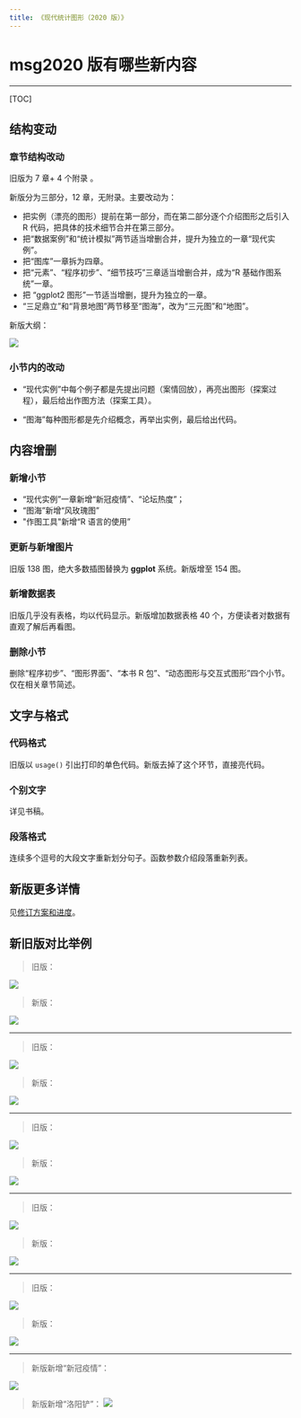 ```yaml
---
title: 《现代统计图形（2020 版）》
---
```


# msg2020 版有哪些新内容

---

[TOC]

## 结构变动

### 章节结构改动

旧版为 7 章+ 4 个附录 。

新版分为三部分，12 章，无附录。主要改动为：

- 把实例（漂亮的图形）提前在第一部分，而在第二部分逐个介绍图形之后引入 R 代码，把具体的技术细节合并在第三部分。
- 把“数据案例”和“统计模拟”两节适当增删合并，提升为独立的一章“现代实例”。
- 把“图库”一章拆为四章。
- 把“元素”、“程序初步”、“细节技巧”三章适当增删合并，成为“R 基础作图系统”一章。
- 把 “ggplot2 图形”一节适当增删，提升为独立的一章。
- “三足鼎立”和“背景地图”两节移至“图海”，改为“三元图”和“地图”。

新版大纲：

[![](image/msg2020-outline.png)](https://msg2020.pzhao.org/image/msg2020-outline.png)

### 小节内的改动

- “现代实例”中每个例子都是先提出问题（案情回放），再亮出图形（探案过程），最后给出作图方法（探案工具）。

- “图海”每种图形都是先介绍概念，再举出实例，最后给出代码。

## 内容增删

### 新增小节

- “现代实例”一章新增“新冠疫情”、“论坛热度”；
- “图海”新增“风玫瑰图”
- "作图工具"新增“R 语言的使用”

### 更新与新增图片

旧版 138 图，绝大多数插图替换为 **ggplot** 系统。新版增至 154 图。

### 新增数据表

旧版几乎没有表格，均以代码显示。新版增加数据表格 40 个，方便读者对数据有直观了解后再看图。

### 删除小节

删除“程序初步”、“图形界面”、“本书 R 包”、“动态图形与交互式图形”四个小节。仅在相关章节简述。

## 文字与格式

### 代码格式

旧版以 `usage()` 引出打印的单色代码。新版去掉了这个环节，直接亮代码。

### 个别文字

详见书稿。

### 段落格式

连续多个逗号的大段文字重新划分句子。函数参数介绍段落重新列表。

## 新版更多详情

见[修订方案和进度](https://github.com/XiangyunHuang/MSG-Book/issues/88)。

## 新旧版对比举例

> 旧版：

![](image/msg2011-1.png)

> 新版：

![](D:\Seafile\pz\github\msg2020\docs\image\msg2020-1.png)

---

> 旧版：

![](image/msg2011-2.png)

> 新版：

![](D:\Seafile\pz\github\msg2020\docs\image\msg2020-2.png)

---

> 旧版：

![](image/msg2011-3.png)

> 新版：

![](D:\Seafile\pz\github\msg2020\docs\image\msg2020-3.png)

---

> 旧版：

![](image/msg2011-4.png)

> 新版：

![](D:\Seafile\pz\github\msg2020\docs\image\msg2020-4.png)

---
> 旧版：

![](image/msg2011-5.png)

> 新版：

![](D:\Seafile\pz\github\msg2020\docs\image\msg2020-5.png)

---

> 新版新增“新冠疫情”：

![](D:\Seafile\pz\github\msg2020\docs\image\msg2020-new1.png)

> 新版新增“洛阳铲”：
![](D:\Seafile\pz\github\msg2020\docs\image\msg2020-new2.png)